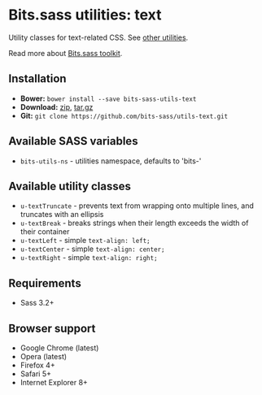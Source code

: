 # Bits.sass utilities: text

Utility classes for text-related CSS. See [other utilities](https://github.com/bits-sass/utils).

Read more about [Bits.sass toolkit](https://github.com/bits-sass/bits.sass).

## Installation

* __Bower:__ `bower install --save bits-sass-utils-text`
* __Download:__ [zip](https://github.com/bits-sass/utils-text/zipball/master), [tar.gz](https://github.com/bits-sass/utils-text/tarball/master)
* __Git:__ `git clone https://github.com/bits-sass/utils-text.git`

## Available SASS variables

* `bits-utils-ns` - utilities namespace, defaults to 'bits-'

## Available utility classes

* `u-textTruncate` - prevents text from wrapping onto multiple lines, and truncates with an ellipsis
* `u-textBreak` - breaks strings when their length exceeds the width of their container
* `u-textLeft` - simple `text-align: left;`
* `u-textCenter` - simple `text-align: center;`
* `u-textRight` - simple `text-align: right;`

## Requirements

* Sass 3.2+

## Browser support

* Google Chrome (latest)
* Opera (latest)
* Firefox 4+
* Safari 5+
* Internet Explorer 8+